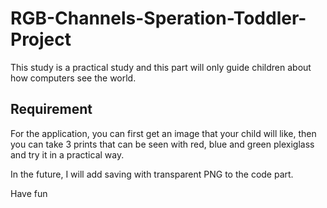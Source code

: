 # RGB-Channels-Speration-Toddler-Project
This study is a practical study and this part will only guide children about how computers see the world.
## Requirement


For the application, you can first get an image that your child will like, then you can take 3 prints that can be seen with red, blue and green plexiglass and try it in a practical way.

In the future, I will add saving with transparent PNG to the code part.

Have fun
